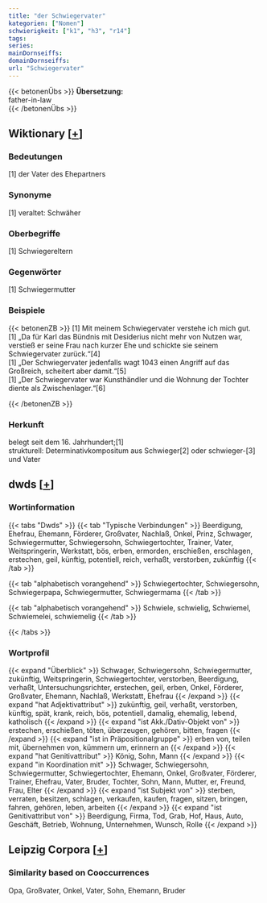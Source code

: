 ```yaml
---
title: "der Schwiegervater"
kategorien: ["Nomen"]
schwierigkeit: ["k1", "h3", "r14"]
tags:
series:
mainDornseiffs:
domainDornseiffs:
url: "Schwiegervater"
---
```


{{< betonenÜbs >}}
**Übersetzung:**  
father-in-law  
{{< /betonenÜbs >}}

## Wiktionary [[+](https://de.wiktionary.org/wiki/Schwiegervater)]

### Bedeutungen
[1] der Vater des Ehepartners  

### Synonyme
[1] veraltet: Schwäher  

### Oberbegriffe
[1] Schwiegereltern  

### Gegenwörter
[1] Schwiegermutter  

### Beispiele
{{< betonenZB >}}
[1] Mit meinem Schwiegervater verstehe ich mich gut.  
[1] „Da für Karl das Bündnis mit Desiderius nicht mehr von Nutzen war, verstieß er seine Frau nach kurzer Ehe und schickte sie seinem Schwiegervater zurück.“[4]  
[1] „Der Schwiegervater jedenfalls wagt 1043 einen Angriff auf das Großreich, scheitert aber damit.“[5]  
[1] „Der Schwiegervater war Kunsthändler und die Wohnung der Tochter diente als Zwischenlager.“[6]  

{{< /betonenZB >}}
### Herkunft
belegt seit dem 16. Jahrhundert;[1]  
strukturell: Determinativkompositum aus Schwieger[2] oder schwieger-[3] und Vater  



## dwds [[+](https://www.dwds.de/wb/Schwiegervater)]

### Wortinformation
{{< tabs "Dwds" >}}
{{< tab "Typische Verbindungen" >}}
Beerdigung, Ehefrau, Ehemann, Förderer, Großvater, Nachlaß, Onkel, Prinz, Schwager, Schwiegermutter, Schwiegersohn, Schwiegertochter, Trainer, Vater, Weitspringerin, Werkstatt, bös, erben, ermorden, erschießen, erschlagen, erstechen, geil, künftig, potentiell, reich, verhaßt, verstorben, zukünftig
{{< /tab >}}

{{< tab "alphabetisch vorangehend" >}}
Schwiegertochter, Schwiegersohn, Schwiegerpapa, Schwiegermutter, Schwiegermama
{{< /tab >}}

{{< tab "alphabetisch vorangehend" >}}
Schwiele, schwielig, Schwiemel, Schwiemelei, schwiemelig
{{< /tab >}}

{{< /tabs >}}

### Wortprofil
{{< expand "Überblick" >}} Schwager, Schwiegersohn, Schwiegermutter, zukünftig, Weitspringerin, Schwiegertochter, verstorben, Beerdigung, verhaßt, Untersuchungsrichter, erstechen, geil, erben, Onkel, Förderer, Großvater, Ehemann, Nachlaß, Werkstatt, Ehefrau {{< /expand >}}
{{< expand "hat Adjektivattribut" >}} zukünftig, geil, verhaßt, verstorben, künftig, spät, krank, reich, bös, potentiell, damalig, ehemalig, lebend, katholisch {{< /expand >}}
{{< expand "ist Akk./Dativ-Objekt von" >}} erstechen, erschießen, töten, überzeugen, gehören, bitten, fragen {{< /expand >}}
{{< expand "ist in Präpositionalgruppe" >}} erben von, teilen mit, übernehmen von, kümmern um, erinnern an {{< /expand >}}
{{< expand "hat Genitivattribut" >}} König, Sohn, Mann {{< /expand >}}
{{< expand "in Koordination mit" >}} Schwager, Schwiegersohn, Schwiegermutter, Schwiegertochter, Ehemann, Onkel, Großvater, Förderer, Trainer, Ehefrau, Vater, Bruder, Tochter, Sohn, Mann, Mutter, er, Freund, Frau, Elter {{< /expand >}}
{{< expand "ist Subjekt von" >}} sterben, verraten, besitzen, schlagen, verkaufen, kaufen, fragen, sitzen, bringen, fahren, gehören, leben, arbeiten {{< /expand >}}
{{< expand "ist Genitivattribut von" >}} Beerdigung, Firma, Tod, Grab, Hof, Haus, Auto, Geschäft, Betrieb, Wohnung, Unternehmen, Wunsch, Rolle {{< /expand >}}

## Leipzig Corpora [[+](https://corpora.uni-leipzig.de/en/res?word=Schwiegervater&corpusId=deu_newscrawl-public_2018)]


### Similarity based on Cooccurrences
Opa, Großvater, Onkel, Vater, Sohn, Ehemann, Bruder

